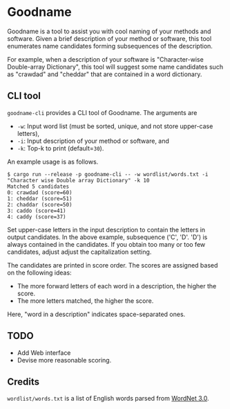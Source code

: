 # Goodname

Goodname is a tool to assist you with cool naming of your methods and software.
Given a brief description of your method or software,
this tool enumerates name candidates forming subsequences of the description.

For example, when a description of your software is "Character-wise Double-array Dictionary",
this tool will suggest some name candidates such as "crawdad" and "cheddar" that are contained in a word dictionary.

## CLI tool

`goodname-cli` provides a CLI tool of Goodname.
The arguments are
- `-w`: Input word list (must be sorted, unique, and not store upper-case letters),
- `-i`: Input description of your method or software, and
- `-k`: Top-k to print (default=`30`).

An example usage is as follows.

```
$ cargo run --release -p goodname-cli -- -w wordlist/words.txt -i "Character wise Double array Dictionary" -k 10
Matched 5 candidates
0: crawdad (score=60)
1: cheddar (score=51)
2: chaddar (score=50)
3: caddo (score=41)
4: caddy (score=37)
```

Set upper-case letters in the input description to contain the letters in output candidates.
In the above example, subsequence ('C', 'D'. 'D') is always contained in the candidates.
If you obtain too many or too few candidates, adjust adjust the capitalization setting.

The candidates are printed in score order.
The scores are assigned based on the following ideas:

- The more forward letters of each word in a description, the higher the score.
- The more letters matched, the higher the score.

Here, "word in a description" indicates space-separated ones.



## TODO

 - Add Web interface
 - Devise more reasonable scoring.

## Credits

`wordlist/words.txt` is a list of English words parsed from [WordNet 3.0](https://wordnet.princeton.edu/license-and-commercial-use).

